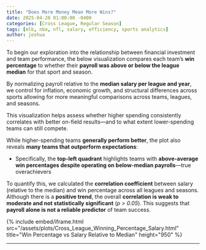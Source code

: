 ```yaml
---
title: "Does More Money Mean More Wins?"
date: 2025-04-20 01:00:00 -0400
categories: [Cross League, Regular Season]
tags: [mlb, nba, nfl, salary, efficiency, sports analytics]
author: joshua
---
```


To begin our exploration into the relationship between financial investment and team performance, the below visualization compares each team’s **win percentage** to whether their **payroll was above or below the league median** for that sport and season.

By normalizing payroll relative to the **median salary per league and year**, we control for inflation, economic growth, and structural differences across sports allowing for more meaningful comparisons across teams, leagues, and seasons.

This visualization helps assess whether higher spending consistently correlates with better on-field results—and to what extent lower-spending teams can still compete.

While higher-spending teams **generally perform better**, the plot also reveals **many teams that outperform expectations**:
- Specifically, the **top-left quadrant** highlights teams with **above-average win percentages despite operating on below-median payrolls**—true overachievers

To quantify this, we calculated the **correlation coefficient** between salary (relative to the median) and win percentage across all leagues and seasons. Although there is a **positive trend**, the overall **correlation is weak to moderate and not statistically significant** (_p > 0.05_). This suggests that **payroll alone is not a reliable predictor** of team success.

{% include embed/iframe.html 
  src="/assets/plots/Cross_League_Winning_Percentage_Salary.html" 
  title="Win Percentage vs Salary Relative to Median" 
  height="950"
%}

---
